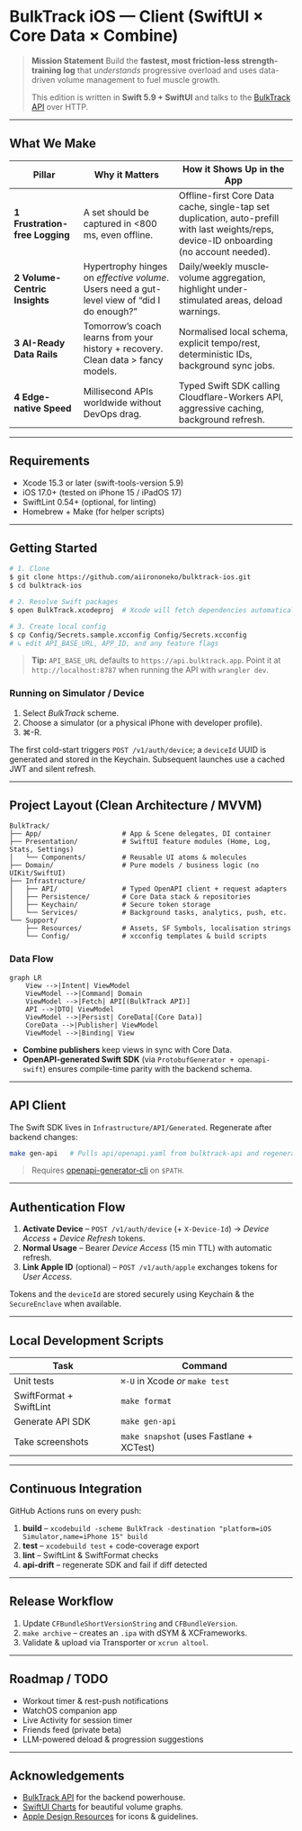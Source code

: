 # BulkTrack iOS — Client (SwiftUI × Core Data × Combine)

> **Mission Statement** Build the **fastest, most friction-less strength-training log** that *understands* progressive overload and uses data-driven volume management to fuel muscle growth.
>
> This edition is written in **Swift 5.9 + SwiftUI** and talks to the [BulkTrack API](https://github.com/aiirononeko/bulktrack-api) over HTTP.

---

## What We Make

| Pillar                         | Why it Matters                                                                              | How it Shows Up in the App                                                                                                                |
| ------------------------------ | ------------------------------------------------------------------------------------------- | ----------------------------------------------------------------------------------------------------------------------------------------- |
| **1 Frustration-free Logging** | A set should be captured in <800 ms, even offline.                                          | Offline-first Core Data cache, single-tap set duplication, auto-prefill with last weights/reps, device-ID onboarding (no account needed). |
| **2 Volume-Centric Insights**  | Hypertrophy hinges on *effective volume*. Users need a gut-level view of “did I do enough?” | Daily/weekly muscle‐volume aggregation, highlight under-stimulated areas, deload warnings.                                                |
| **3 AI-Ready Data Rails**      | Tomorrow’s coach learns from your history + recovery. Clean data > fancy models.            | Normalised local schema, explicit tempo/rest, deterministic IDs, background sync jobs.                                                    |
| **4 Edge-native Speed**        | Millisecond APIs worldwide without DevOps drag.                                             | Typed Swift SDK calling Cloudflare-Workers API, aggressive caching, background refresh.                                                   |

---

## Requirements

* Xcode 15.3 or later (swift-tools-version 5.9)
* iOS 17.0+ (tested on iPhone 15 / iPadOS 17)
* SwiftLint 0.54+ (optional, for linting)
* Homebrew + Make (for helper scripts)

---

## Getting Started

```bash
# 1. Clone
$ git clone https://github.com/aiirononeko/bulktrack-ios.git
$ cd bulktrack-ios

# 2. Resolve Swift packages
$ open BulkTrack.xcodeproj  # Xcode will fetch dependencies automatically

# 3. Create local config
$ cp Config/Secrets.sample.xcconfig Config/Secrets.xcconfig
# ↳ edit API_BASE_URL, APP_ID, and any feature flags
```

> **Tip:** `API_BASE_URL` defaults to `https://api.bulktrack.app`. Point it at `http://localhost:8787` when running the API with `wrangler dev`.

### Running on Simulator / Device

1. Select *BulkTrack* scheme.
2. Choose a simulator (or a physical iPhone with developer profile).
3. ⌘-R.

The first cold-start triggers `POST /v1/auth/device`; a `deviceId` UUID is generated and stored in the Keychain. Subsequent launches use a cached JWT and silent refresh.

---

## Project Layout (Clean Architecture / MVVM)

```text
BulkTrack/
├── App/                    # App & Scene delegates, DI container
├── Presentation/           # SwiftUI feature modules (Home, Log, Stats, Settings)
│   └── Components/         # Reusable UI atoms & molecules
├── Domain/                 # Pure models / business logic (no UIKit/SwiftUI)
├── Infrastructure/
│   ├── API/                # Typed OpenAPI client + request adapters
│   ├── Persistence/        # Core Data stack & repositories
│   ├── Keychain/           # Secure token storage
│   └── Services/           # Background tasks, analytics, push, etc.
└── Support/
    ├── Resources/          # Assets, SF Symbols, localisation strings
    └── Config/             # xcconfig templates & build scripts
```

### Data Flow

```mermaid
graph LR
    View -->|Intent| ViewModel
    ViewModel -->|Command| Domain
    ViewModel -->|Fetch| API[(BulkTrack API)]
    API -->|DTO| ViewModel
    ViewModel -->|Persist| CoreData[(Core Data)]
    CoreData -->|Publisher| ViewModel
    ViewModel -->|Binding| View
```

* **Combine publishers** keep views in sync with Core Data.
* **OpenAPI-generated Swift SDK** (via `ProtobufGenerator + openapi-swift`) ensures compile-time parity with the backend schema.

---

## API Client

The Swift SDK lives in `Infrastructure/API/Generated`. Regenerate after backend changes:

```bash
make gen-api   # Pulls api/openapi.yaml from bulktrack-api and regenerates models & clients
```

> Requires [openapi-generator-cli](https://openapi-generator.tech/) on `$PATH`.

---

## Authentication Flow

1. **Activate Device** – `POST /v1/auth/device` (+ `X-Device-Id`) → *Device Access* + *Device Refresh* tokens.
2. **Normal Usage** – Bearer *Device Access* (15 min TTL) with automatic refresh.
3. **Link Apple ID** (optional) – `POST /v1/auth/apple` exchanges tokens for *User Access*.

Tokens and the `deviceId` are stored securely using Keychain & the `SecureEnclave` when available.

---

## Local Development Scripts

| Task                    | Command                                  |
| ----------------------- | ---------------------------------------- |
| Unit tests              | `⌘-U` in Xcode *or* `make test`          |
| SwiftFormat + SwiftLint | `make format`                            |
| Generate API SDK        | `make gen-api`                           |
| Take screenshots        | `make snapshot` (uses Fastlane + XCTest) |

---

## Continuous Integration

GitHub Actions runs on every push:

1. **build** – `xcodebuild -scheme BulkTrack -destination "platform=iOS Simulator,name=iPhone 15" build`
2. **test** – `xcodebuild test` + code-coverage export
3. **lint** – SwiftLint & SwiftFormat checks
4. **api-drift** – regenerate SDK and fail if diff detected

---

## Release Workflow

1. Update `CFBundleShortVersionString` and `CFBundleVersion`.
2. `make archive` – creates an `.ipa` with dSYM & XCFrameworks.
3. Validate & upload via Transporter or `xcrun altool`.

---

## Roadmap / TODO

* Workout timer & rest-push notifications
* WatchOS companion app
* Live Activity for session timer
* Friends feed (private beta)
* LLM-powered deload & progression suggestions

---

## Acknowledgements

* [BulkTrack API](https://github.com/aiirononeko/bulktrack-api) for the backend powerhouse.
* [SwiftUI Charts](https://developer.apple.com/documentation/charts) for beautiful volume graphs.
* [Apple Design Resources](https://developer.apple.com/design/resources/) for icons & guidelines.
